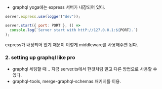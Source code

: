 - graphql yoga에는 express 서버가 내장되어 있다.

```js
server.express.use(logger("dev"));

server.start({ port: PORT }, () =>
  console.log(`Server start with httP://127.0.0.1:${PORT}.`)
);
```

express가 내장되어 있기 때문이 이렇게 middleware를 사용해주면 된다.

### 2. setting up graphql like pro

- graphql 세팅할 때 .. 지금 server.ts에서 한것처럼 말고 다른 방법으로 사용할 수 있다.
- graphql-tools, merge-graphql-schemas 패키지를 이용.
